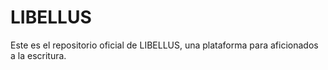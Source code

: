 # LIBELLUS
Este es el repositorio oficial de LIBELLUS, una plataforma para aficionados a la escritura.